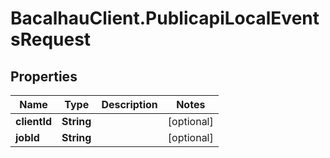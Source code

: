 # BacalhauClient.PublicapiLocalEventsRequest

## Properties
Name | Type | Description | Notes
------------ | ------------- | ------------- | -------------
**clientId** | **String** |  | [optional] 
**jobId** | **String** |  | [optional] 
